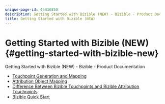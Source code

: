 ```yaml
---
unique-page-id: 45416850
description: Getting Started with Bizible (NEW) - Bizible - Product Documentation
title: Getting Started with Bizible (NEW)
---
```


# Getting Started with Bizible (NEW) {#getting-started-with-bizible-new}

Getting Started with Bizible (NEW) - Bizible - Product Documentation

* [Touchpoint Generation and Mapping](getting-started-with-bizible-new/touchpoint-generation-and-mapping.md)
* [Attribution Object Mapping](getting-started-with-bizible-new/attribution-object-mapping.md)
* [Difference Between Bizible Touchpoints and Bizible Attribution Touchpoints](getting-started-with-bizible-new/difference-between-bizible-touchpoints-and-bizible-attribution-touchpoints.md)
* [Bizible Quick Start](getting-started-with-bizible-new/bizible-quick-start.md)

